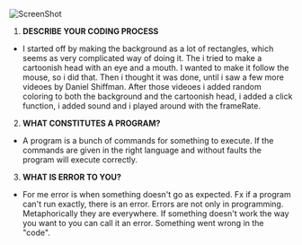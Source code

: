 ![ScreenShot](https://github.com/djhest/Mini_ex_2/blob/gh-pages/mini_ex2/Skærmbillede%202017-02-16%20kl.%2014.16.44.png)

1. **DESCRIBE YOUR CODING PROCESS**
 - I started off by making the background as a lot of rectangles, which seems as very complicated way of doing it. The i tried to make a cartoonish head with an eye and a mouth. I wanted to make it follow the mouse, so i did that. Then i thought it was done, until i saw a few more videoes by Daniel Shiffman. After those videoes i added random coloring to both the background and the cartoonish head, i added a click function, i added sound and i played around with the frameRate.
 
2. **WHAT CONSTITUTES A PROGRAM?**
 - A program is a bunch of commands for something to execute. If the commands are given in the right language and without faults the program will execute correctly.
 
3. **WHAT IS ERROR TO YOU?**
 - For me error is when something doesn't go as expected. Fx if a program can't run exactly, there is an error. Errors are not only in programming. Metaphorically they are everywhere. If something doesn't work the way you want to you can call it an error. Something went wrong in the "code". 
